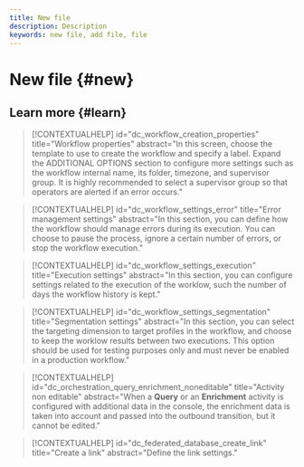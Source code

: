 ```yaml
---
title: New file
description: Description
keywords: new file, add file, file
---
```


# New file {#new}

## Learn more {#learn}

<!-- Workflow + Workflow activities-->

>[!CONTEXTUALHELP]
>id="dc_workflow_creation_properties"
>title="Workflow properties"
>abstract="In this screen, choose the template to use to create the workflow and specify a label. Expand the ADDITIONAL OPTIONS section to configure more settings such as the workflow internal name, its folder, timezone, and supervisor group. It is highly recommended to select a supervisor group so that operators are alerted if an error occurs."

>[!CONTEXTUALHELP]
>id="dc_workflow_settings_error"
>title="Error management settings"
>abstract="In this section, you can define how the workflow should manage errors during its execution. You can choose to pause the process, ignore a certain number of errors, or stop the workflow execution."

>[!CONTEXTUALHELP]
>id="dc_workflow_settings_execution"
>title="Execution settings"
>abstract="In this section, you can configure settings related to the execution of the worklow, such the number of days the workflow history is kept."

>[!CONTEXTUALHELP]
>id="dc_workflow_settings_segmentation"
>title="Segmentation settings"
>abstract="In this section, you can select the targeting dimension to target profiles in the workflow, and choose to keep the worklow results between two executions. This option should be used for testing purposes only and must never be enabled in a production workflow."


>[!CONTEXTUALHELP]
>id="dc_orchestration_query_enrichment_noneditable"
>title="Activity non editable"
>abstract="When a **Query** or an **Enrichment** activity is configured with additional data in the console, the enrichment data is taken into account and passed into the outbound transition, but it cannot be edited."

<!-- Create a link --> 

>[!CONTEXTUALHELP]
>id="dc_federated_database_create_link"
>title="Create a link"
>abstract="Define the link settings."

